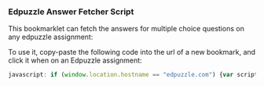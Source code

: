 ### Edpuzzle Answer Fetcher Script

This bookmarklet can fetch the answers for multiple choice questions on any edpuzzle assignment:

To use it, copy-paste the following code into the url of a new bookmark, and click it when on an Edpuzzle assignment:
```js
javascript: if (window.location.hostname == "edpuzzle.com") {var script = document.body.appendChild(document.createElement("script")); script.src="https://cdn.jsdelivr.net/gh/ading2210/edpuzzle-answers@latest/script.js"; script.remove();} else {alert("Please run this on https://edpuzzle.com/assignments/[assignment_id]/watch")}
```